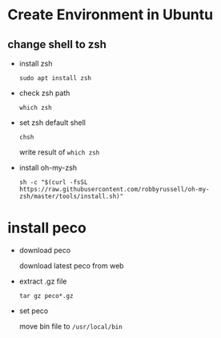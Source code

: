 # Create Environment in Ubuntu

## change shell to zsh

- install zsh

    `sudo apt install zsh`

- check zsh path

    `which zsh`

- set zsh default shell

    `chsh`

    write result of `which zsh`

- install oh-my-zsh

    `sh -c "$(curl -fsSL https://raw.githubusercontent.com/robbyrussell/oh-my-zsh/master/tools/install.sh)"`

# install peco

- download peco

    download latest peco from web

- extract .gz file

    `tar gz peco*.gz`

- set peco

    move bin file to `/usr/local/bin`


